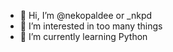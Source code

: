 - 👋 Hi, I’m @nekopaldee or \_nkpd
- 👀 I’m interested in too many things
- 🌱 I’m currently learning Python

<!---
nekopaldee/nekopaldee is a ✨ special ✨ repository because its `README.md` (this file) appears on your GitHub profile.
You can click the Preview link to take a look at your changes.
--->
